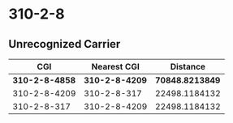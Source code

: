 # 310-2-8
## Unrecognized Carrier


| CGI | Nearest CGI | Distance |
|-----|-------------|----------|
| **310-2-8-4858** | **310-2-8-4209** | **70848.8213849** |
| 310-2-8-4209 | 310-2-8-317 | 22498.1184132 |
| 310-2-8-317 | 310-2-8-4209 | 22498.1184132 |
